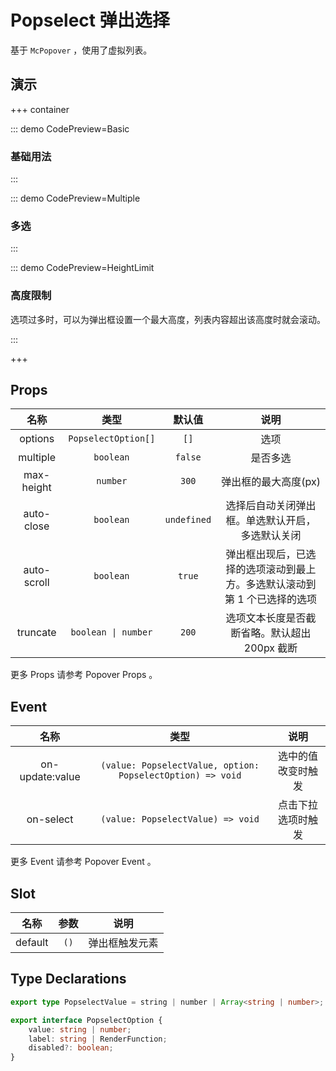 # Popselect 弹出选择

基于 `McPopover` ，使用了虚拟列表。

## 演示

+++ container

::: demo CodePreview=Basic

### 基础用法

<Basic />
:::

::: demo CodePreview=Multiple

### 多选

<Multiple />
:::

::: demo CodePreview=HeightLimit

### 高度限制

选项过多时，可以为弹出框设置一个最大高度，列表内容超出该高度时就会滚动。

<HeightLimit />
:::

+++

## Props

|    名称     |        类型         |   默认值    |                                   说明                                    |
| :---------: | :-----------------: | :---------: | :-----------------------------------------------------------------------: |
|   options   | `PopselectOption[]` |    `[]`     |                                   选项                                    |
|  multiple   |      `boolean`      |   `false`   |                                 是否多选                                  |
| max-height  |      `number`       |    `300`    |                           弹出框的最大高度(px)                            |
| auto-close  |      `boolean`      | `undefined` |             选择后自动关闭弹出框。单选默认开启，多选默认关闭              |
| auto-scroll |      `boolean`      |   `true`    | 弹出框出现后，已选择的选项滚动到最上方。多选默认滚动到第 1 个已选择的选项 |
|  truncate   | `boolean \| number` |    `200`    |               选项文本长度是否截断省略。默认超出 200px 截断               |

更多 Props 请参考 <McTextLink to="Popover#props">Popover Props</McTextLink> 。

## Event

|      名称       |                            类型                            |        说明        |
| :-------------: | :--------------------------------------------------------: | :----------------: |
| on-update:value | `(value: PopselectValue, option: PopselectOption) => void` | 选中的值改变时触发 |
|    on-select    |             `(value: PopselectValue) => void`              | 点击下拉选项时触发 |

更多 Event 请参考 <McTextLink to="Popover#event">Popover Event</McTextLink> 。

## Slot

|  名称   | 参数 |      说明      |
| :-----: | :--: | :------------: |
| default | `()` | 弹出框触发元素 |

## Type Declarations

```ts
export type PopselectValue = string | number | Array<string | number>;

export interface PopselectOption {
    value: string | number;
    label: string | RenderFunction;
    disabled?: boolean;
}
```
